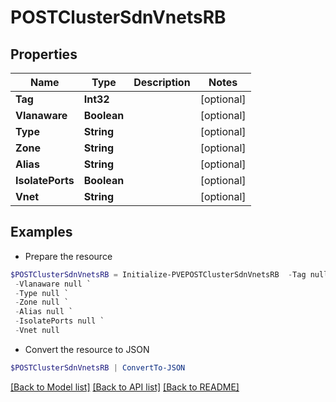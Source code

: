 # POSTClusterSdnVnetsRB
## Properties

Name | Type | Description | Notes
------------ | ------------- | ------------- | -------------
**Tag** | **Int32** |  | [optional] 
**Vlanaware** | **Boolean** |  | [optional] 
**Type** | **String** |  | [optional] 
**Zone** | **String** |  | [optional] 
**Alias** | **String** |  | [optional] 
**IsolatePorts** | **Boolean** |  | [optional] 
**Vnet** | **String** |  | [optional] 

## Examples

- Prepare the resource
```powershell
$POSTClusterSdnVnetsRB = Initialize-PVEPOSTClusterSdnVnetsRB  -Tag null `
 -Vlanaware null `
 -Type null `
 -Zone null `
 -Alias null `
 -IsolatePorts null `
 -Vnet null
```

- Convert the resource to JSON
```powershell
$POSTClusterSdnVnetsRB | ConvertTo-JSON
```

[[Back to Model list]](../README.md#documentation-for-models) [[Back to API list]](../README.md#documentation-for-api-endpoints) [[Back to README]](../README.md)

